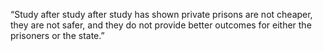 “Study after study after study has shown private prisons are not cheaper, they are not safer, and they do not provide better outcomes for either the prisoners or the state.”
